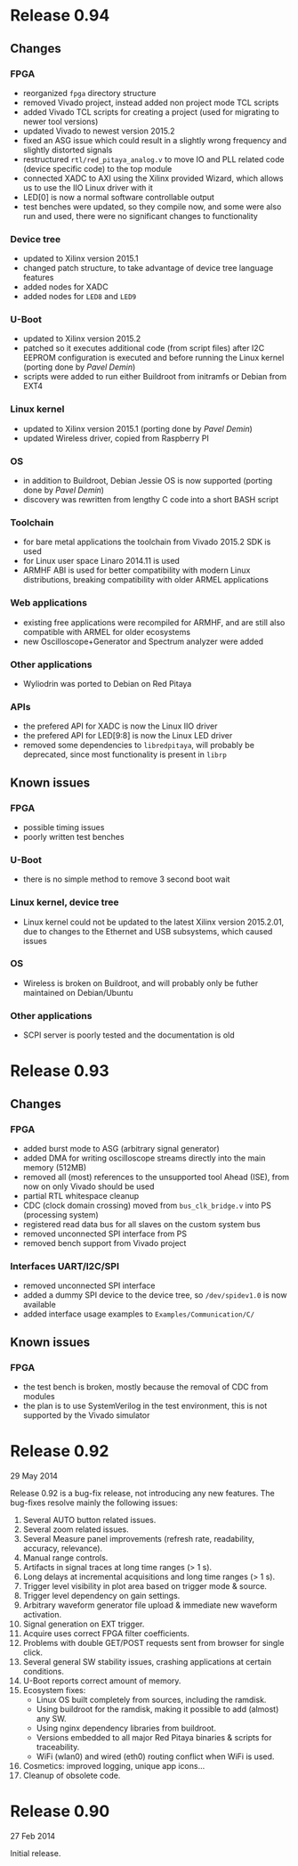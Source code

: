 # Release 0.94

## Changes

### FPGA
* reorganized `fpga` directory structure
* removed Vivado project, instead added non project mode TCL scripts
* added Vivado TCL scripts for creating a project (used for migrating to newer tool versions)
* updated Vivado to newest version 2015.2
* fixed an ASG issue which could result in a slightly wrong frequency and slightly distorted signals
* restructured `rtl/red_pitaya_analog.v` to move IO and PLL related code (device specific code) to the top module
* connected XADC to AXI using the Xilinx provided Wizard, which allows us to use the IIO Linux driver with it
* LED[0] is now a normal software controllable output
* test benches were updated, so they compile now, and some were also run and used, there were no significant changes to functionality

### Device tree
* updated to Xilinx version 2015.1
* changed patch structure, to take advantage of device tree language features
* added nodes for XADC
* added nodes for `LED8` and `LED9`

### U-Boot
* updated to Xilinx version 2015.2
* patched so it executes additional code (from script files) after I2C EEPROM configuration is executed and before running the Linux kernel (porting done by *Pavel Demin*)
* scripts were added to run either Buildroot from initramfs or Debian from EXT4

### Linux kernel
* updated to Xilinx version 2015.1 (porting done by *Pavel Demin*)
* updated Wireless driver, copied from Raspberry PI

### OS
* in addition to Buildroot, Debian Jessie OS is now supported (porting done by *Pavel Demin*)
* discovery was rewritten from lengthy C code into a short BASH script

### Toolchain
* for bare metal applications the toolchain from Vivado 2015.2 SDK is used
* for Linux user space Linaro 2014.11 is used
* ARMHF ABI is used for better compatibility with modern Linux distributions, breaking compatibility with older ARMEL applications

### Web applications
* existing free applications were recompiled for ARMHF, and are still also compatible with ARMEL for older ecosystems
* new Oscilloscope+Generator and Spectrum analyzer were added

### Other applications
* Wyliodrin was ported to Debian on Red Pitaya

### APIs
* the prefered API for XADC is now the Linux IIO driver
* the prefered API for LED[9:8] is now the Linux LED driver
* removed some dependencies to `libredpitaya`, will probably be deprecated, since most functionality is present in `librp`

## Known issues

### FPGA
* possible timing issues
* poorly written test benches

### U-Boot
* there is no simple method to remove 3 second boot wait

### Linux kernel, device tree
* Linux kernel could not be updated to the latest Xilinx version 2015.2.01, due to changes to the Ethernet and USB subsystems, which caused issues

### OS
* Wireless is broken on Buildroot, and will probably only be futher maintained on Debian/Ubuntu

### Other applications
* SCPI server is poorly tested and the documentation is old



# Release 0.93

## Changes

### FPGA
* added burst mode to ASG (arbitrary signal generator)
* added DMA for writing oscilloscope streams directly into the main memory (512MB)
* removed all (most) references to the unsupported tool Ahead (ISE), from now on only Vivado should be used
* partial RTL whitespace cleanup
* CDC (clock domain crossing) moved from `bus_clk_bridge.v` into PS (processing system)
* registered read data bus for all slaves on the custom system bus
* removed unconnected SPI interface from PS
* removed bench support from Vivado project

### Interfaces UART/I2C/SPI
- removed unconnected SPI interface
- added a dummy SPI device to the device tree, so `/dev/spidev1.0` is now available
- added interface usage examples to `Examples/Communication/C/`

## Known issues

### FPGA
- the test bench is broken, mostly because the removal of CDC from modules
- the plan is to use SystemVerilog in the test environment, this is not supported by the Vivado simulator



# Release 0.92

29 May 2014

Release 0.92 is a bug-fix release, not introducing any new features. The bug-fixes resolve mainly the following issues:

 1. Several AUTO button related issues.
 2. Several zoom related issues.
 3. Several Measure panel improvements (refresh rate, readability, accuracy, relevance).
 4. Manual range controls.
 5. Artifacts in signal traces at long time ranges (> 1 s).
 6. Long delays at incremental acquisitions and long time ranges (> 1 s).
 7. Trigger level visibility in plot area based on trigger mode & source.
 8. Trigger level dependency on gain settings.
 9. Arbitrary waveform generator file upload & immediate new waveform activation.
10. Signal generation on EXT trigger.
11. Acquire uses correct FPGA filter coefficients.
12. Problems with double GET/POST requests sent from browser for single click.
13. Several general SW stability issues, crashing applications at certain conditions.
14. U-Boot reports correct amount of memory.
15. Ecosystem fixes:
    - Linux OS built completely from sources, including the ramdisk.
    - Using buildroot for the ramdisk, making it possible to add (almost) any SW.
    - Using nginx dependency libraries from buildroot.
    - Versions embedded to all major Red Pitaya binaries & scripts for traceability.
    - WiFi (wlan0) and wired (eth0) routing conflict when WiFi is used.
16. Cosmetics: improved logging, unique app icons...
17. Cleanup of obsolete code.


# Release 0.90

27 Feb 2014

Initial release.

